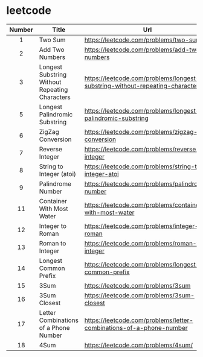 # leetcode

| Number | Title                                          | Url                                                                            |
| :----: | ---------------------------------------------- | ------------------------------------------------------------------------------ |
| 1      | Two Sum                                        | <https://leetcode.com/problems/two-sum>                                        |
| 2      | Add Two Numbers                                | <https://leetcode.com/problems/add-two-numbers>                                |
| 3      | Longest Substring Without Repeating Characters | <https://leetcode.com/problems/longest-substring-without-repeating-characters> |
| 5      | Longest Palindromic Substring                  | <https://leetcode.com/problems/longest-palindromic-substring>                  |
| 6      | ZigZag Conversion                              | <https://leetcode.com/problems/zigzag-conversion>                              |
| 7      | Reverse Integer                                | <https://leetcode.com/problems/reverse-integer>                                |
| 8      | String to Integer (atoi)                       | <https://leetcode.com/problems/string-to-integer-atoi>                         |
| 9      | Palindrome Number                              | <https://leetcode.com/problems/palindrome-number>                              |
| 11     | Container With Most Water                      | <https://leetcode.com/problems/container-with-most-water>                      |
| 12     | Integer to Roman                               | <https://leetcode.com/problems/integer-to-roman>                               |
| 13     | Roman to Integer                               | <https://leetcode.com/problems/roman-to-integer>                               |
| 14     | Longest Common Prefix                          | <https://leetcode.com/problems/longest-common-prefix>                          |
| 15     | 3Sum                                           | <https://leetcode.com/problems/3sum>                                           |
| 16     | 3Sum Closest                                   | <https://leetcode.com/problems/3sum-closest>                                   |
| 17     | Letter Combinations of a Phone Number          | <https://leetcode.com/problems/letter-combinations-of-a-phone-number>          |
| 18     | 4Sum                                           | <https://leetcode.com/problems/4sum/>                                          |
